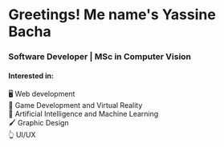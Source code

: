 # Greetings! Me name's Yassine Bacha
### Software Developer | MSc in Computer Vision
#### Interested in:
 🖥 Web development<br>
 👾 Game Development and Virtual Reality<br>
 🤖 Artificial Intelligence and Machine Learning<br>
 🖌 Graphic Design<br>
  👆 UI/UX
 
<!--
**4Nuster/4Nuster** is a ✨ _special_ ✨ repository because its `README.md` (this file) appears on your GitHub profile.

Here are some ideas to get you started:

- 🔭 I’m currently working on ...
- 🌱 I’m currently learning ...
- 👯 I’m looking to collaborate on ...
- 🤔 I’m looking for help with ...
- 💬 Ask me about ...
- 📫 How to reach me: ...
- 😄 Pronouns: ...
- ⚡ Fun fact: ...
-->
